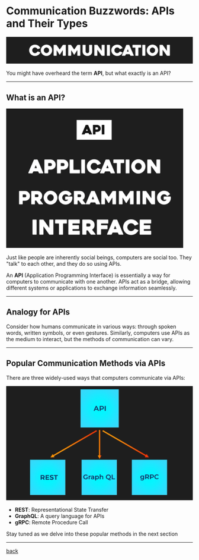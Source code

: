 # **Communication Buzzwords: APIs and Their Types**

![01.png](img/01.png)


You might have overheard the term **API**, but what exactly is an API?

---
## **What is an API?**

![02.png](img/02.png)

Just like people are inherently social beings, computers are social too. They "talk" to each other, and they do so using APIs.

An **API** (Application Programming Interface) is essentially a way for computers to communicate with one another. APIs act as a bridge, allowing different systems or applications to exchange information seamlessly.

---
## **Analogy for APIs**

Consider how humans communicate in various ways: through spoken words, written symbols, or even gestures. Similarly, computers use APIs as the medium to interact, but the methods of communication can vary.


---
## **Popular Communication Methods via APIs**

There are three widely-used ways that computers communicate via APIs:

![03.png](img/03.png)

* **REST**: Representational State Transfer  
* **GraphQL**: A query language for APIs  
* **gRPC**: Remote Procedure Call

Stay tuned as we delve into these popular methods in the next section

---

[back](../README.md)

